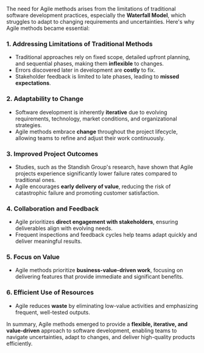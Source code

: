 The need for Agile methods arises from the limitations of traditional software development practices, especially the **Waterfall Model**, which struggles to adapt to changing requirements and uncertainties. Here's why Agile methods became essential:

### 1. **Addressing Limitations of Traditional Methods**
   - Traditional approaches rely on fixed scope, detailed upfront planning, and sequential phases, making them **inflexible** to changes.
   - Errors discovered later in development are **costly** to fix.
   - Stakeholder feedback is limited to late phases, leading to **missed expectations**.

### 2. **Adaptability to Change**
   - Software development is inherently **iterative** due to evolving requirements, technology, market conditions, and organizational strategies.
   - Agile methods embrace **change** throughout the project lifecycle, allowing teams to refine and adjust their work continuously.

### 3. **Improved Project Outcomes**
   - Studies, such as the Standish Group's research, have shown that Agile projects experience significantly lower failure rates compared to traditional ones.
   - Agile encourages **early delivery of value**, reducing the risk of catastrophic failure and promoting customer satisfaction.

### 4. **Collaboration and Feedback**
   - Agile prioritizes **direct engagement with stakeholders**, ensuring deliverables align with evolving needs.
   - Frequent inspections and feedback cycles help teams adapt quickly and deliver meaningful results.

### 5. **Focus on Value**
   - Agile methods prioritize **business-value-driven work**, focusing on delivering features that provide immediate and significant benefits.

### 6. **Efficient Use of Resources**
   - Agile reduces **waste** by eliminating low-value activities and emphasizing frequent, well-tested outputs.

In summary, Agile methods emerged to provide a **flexible, iterative, and value-driven** approach to software development, enabling teams to navigate uncertainties, adapt to changes, and deliver high-quality products efficiently.
